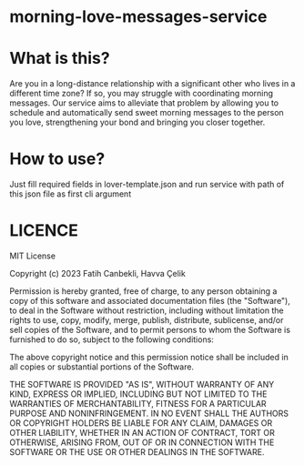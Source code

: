 # morning-love-messages-service

# What is this?

Are you in a long-distance relationship with a significant other who lives in a different time zone? If so, you may struggle with coordinating morning messages. Our service aims to alleviate that problem by allowing you to schedule and automatically send sweet morning messages to the person you love, strengthening your bond and bringing you closer together.

# How to use?
Just fill required fields in lover-template.json and run service with path of this json file as first cli argument

# LICENCE
MIT License

Copyright (c) 2023 Fatih Canbekli, Havva Çelik

Permission is hereby granted, free of charge, to any person obtaining a copy
of this software and associated documentation files (the "Software"), to deal
in the Software without restriction, including without limitation the rights
to use, copy, modify, merge, publish, distribute, sublicense, and/or sell
copies of the Software, and to permit persons to whom the Software is
furnished to do so, subject to the following conditions:

The above copyright notice and this permission notice shall be included in all
copies or substantial portions of the Software.

THE SOFTWARE IS PROVIDED "AS IS", WITHOUT WARRANTY OF ANY KIND, EXPRESS OR
IMPLIED, INCLUDING BUT NOT LIMITED TO THE WARRANTIES OF MERCHANTABILITY,
FITNESS FOR A PARTICULAR PURPOSE AND NONINFRINGEMENT. IN NO EVENT SHALL THE
AUTHORS OR COPYRIGHT HOLDERS BE LIABLE FOR ANY CLAIM, DAMAGES OR OTHER
LIABILITY, WHETHER IN AN ACTION OF CONTRACT, TORT OR OTHERWISE, ARISING FROM,
OUT OF OR IN CONNECTION WITH THE SOFTWARE OR THE USE OR OTHER DEALINGS IN THE
SOFTWARE.
